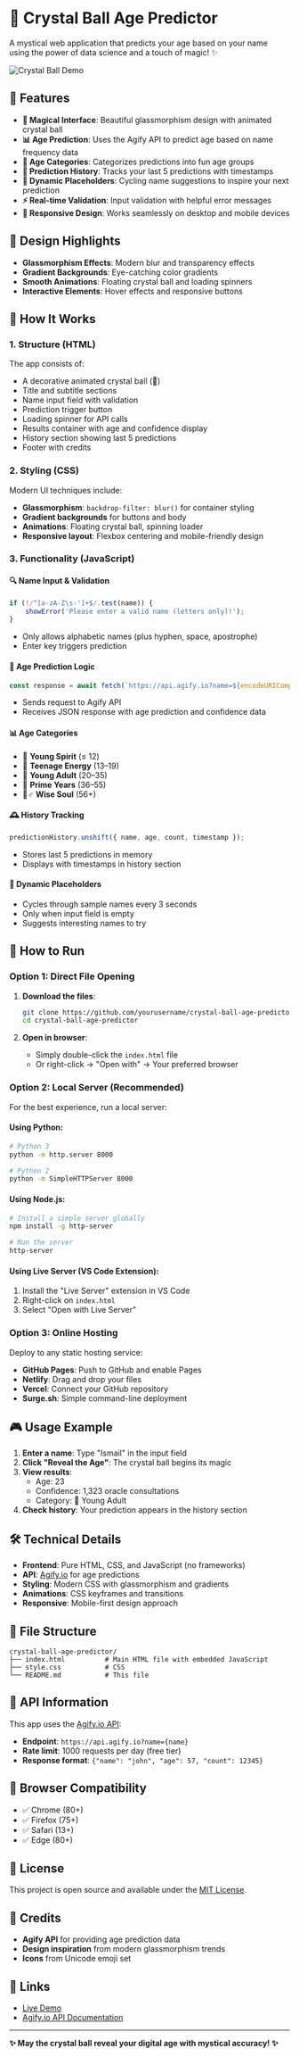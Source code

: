 # 🔮 Crystal Ball Age Predictor

A mystical web application that predicts your age based on your name using the power of data science and a touch of magic! ✨

![Crystal Ball Demo](https://github.com/NurG001/CrystalBall.github.io/blob/main/assets/index.png)

## 🌟 Features

- **🔮 Magical Interface**: Beautiful glassmorphism design with animated crystal ball
- **📊 Age Prediction**: Uses the Agify API to predict age based on name frequency data
- **🎯 Age Categories**: Categorizes predictions into fun age groups
- **📝 Prediction History**: Tracks your last 5 predictions with timestamps
- **🔄 Dynamic Placeholders**: Cycling name suggestions to inspire your next prediction
- **⚡ Real-time Validation**: Input validation with helpful error messages
- **📱 Responsive Design**: Works seamlessly on desktop and mobile devices

## 🎨 Design Highlights

- **Glassmorphism Effects**: Modern blur and transparency effects
- **Gradient Backgrounds**: Eye-catching color gradients
- **Smooth Animations**: Floating crystal ball and loading spinners
- **Interactive Elements**: Hover effects and responsive buttons

## 🔧 How It Works

### 1. Structure (HTML)
The app consists of:
- A decorative animated crystal ball (🔮)
- Title and subtitle sections
- Name input field with validation
- Prediction trigger button
- Loading spinner for API calls
- Results container with age and confidence display
- History section showing last 5 predictions
- Footer with credits

### 2. Styling (CSS)
Modern UI techniques include:
- **Glassmorphism**: `backdrop-filter: blur()` for container styling
- **Gradient backgrounds** for buttons and body
- **Animations**: Floating crystal ball, spinning loader
- **Responsive layout**: Flexbox centering and mobile-friendly design

### 3. Functionality (JavaScript)

#### 🔍 Name Input & Validation
```javascript
if (!/^[a-zA-Z\s-']+$/.test(name)) {
    showError('Please enter a valid name (letters only)!');
}
```
- Only allows alphabetic names (plus hyphen, space, apostrophe)
- Enter key triggers prediction

#### 🔮 Age Prediction Logic
```javascript
const response = await fetch(`https://api.agify.io?name=${encodeURIComponent(name)}`);
```
- Sends request to Agify API
- Receives JSON response with age prediction and confidence data

#### 📊 Age Categories
- 👶 **Young Spirit** (≤ 12)
- 🌟 **Teenage Energy** (13–19)
- 💪 **Young Adult** (20–35)
- 🎯 **Prime Years** (36–55)
- 🧙♂️ **Wise Soul** (56+)

#### 🕰️ History Tracking
```javascript
predictionHistory.unshift({ name, age, count, timestamp });
```
- Stores last 5 predictions in memory
- Displays with timestamps in history section

#### 🔁 Dynamic Placeholders
- Cycles through sample names every 3 seconds
- Only when input field is empty
- Suggests interesting names to try

## 🚀 How to Run

### Option 1: Direct File Opening
1. **Download the files**:
   ```bash
   git clone https://github.com/yourusername/crystal-ball-age-predictor.git
   cd crystal-ball-age-predictor
   ```

2. **Open in browser**:
   - Simply double-click the `index.html` file
   - Or right-click → "Open with" → Your preferred browser

### Option 2: Local Server (Recommended)
For the best experience, run a local server:

#### Using Python:
```bash
# Python 3
python -m http.server 8000

# Python 2
python -m SimpleHTTPServer 8000
```

#### Using Node.js:
```bash
# Install a simple server globally
npm install -g http-server

# Run the server
http-server
```

#### Using Live Server (VS Code Extension):
1. Install the "Live Server" extension in VS Code
2. Right-click on `index.html`
3. Select "Open with Live Server"

### Option 3: Online Hosting
Deploy to any static hosting service:
- **GitHub Pages**: Push to GitHub and enable Pages
- **Netlify**: Drag and drop your files
- **Vercel**: Connect your GitHub repository
- **Surge.sh**: Simple command-line deployment

## 🎮 Usage Example

1. **Enter a name**: Type "Ismail" in the input field
2. **Click "Reveal the Age"**: The crystal ball begins its magic
3. **View results**: 
   - Age: 23
   - Confidence: 1,323 oracle consultations
   - Category: 💪 Young Adult
4. **Check history**: Your prediction appears in the history section

## 🛠️ Technical Details

- **Frontend**: Pure HTML, CSS, and JavaScript (no frameworks)
- **API**: [Agify.io](https://agify.io/) for age predictions
- **Styling**: Modern CSS with glassmorphism and gradients
- **Animations**: CSS keyframes and transitions
- **Responsive**: Mobile-first design approach

## 📁 File Structure

```
crystal-ball-age-predictor/
├── index.html          # Main HTML file with embedded JavaScript
├── style.css           # CSS
└── README.md           # This file
```

## 🔮 API Information

This app uses the [Agify.io API](https://agify.io/):
- **Endpoint**: `https://api.agify.io?name={name}`
- **Rate limit**: 1000 requests per day (free tier)
- **Response format**: `{"name": "john", "age": 57, "count": 12345}`

## 🎯 Browser Compatibility

- ✅ Chrome (80+)
- ✅ Firefox (75+)
- ✅ Safari (13+)
- ✅ Edge (80+)


## 📜 License

This project is open source and available under the [MIT License](LICENSE).

## 🙏 Credits

- **Agify API** for providing age prediction data
- **Design inspiration** from modern glassmorphism trends
- **Icons** from Unicode emoji set

## 🔗 Links

- [Live Demo](https://nurg001.github.io/CrystalBall.github.io/)
- [Agify.io API Documentation](https://agify.io/)

---

**✨ May the crystal ball reveal your digital age with mystical accuracy! ✨**
